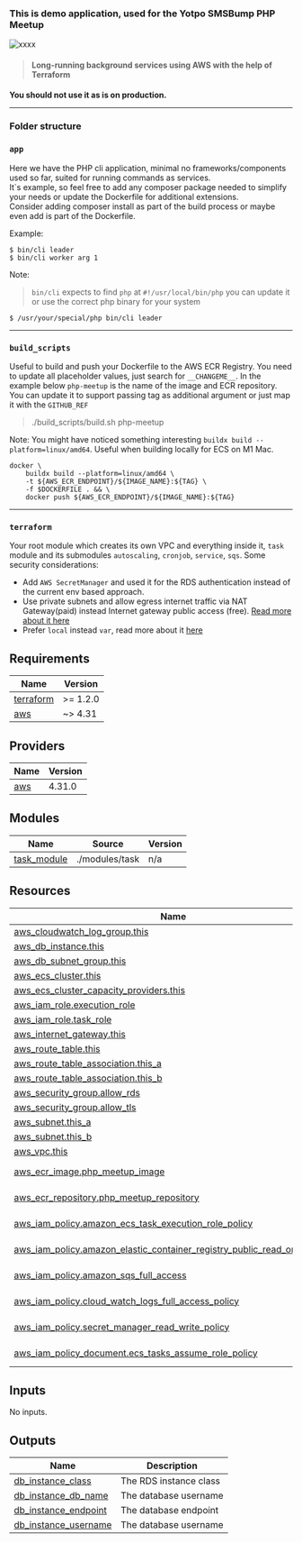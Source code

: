 ### This is demo application, used for the Yotpo SMSBump PHP Meetup  
![xxxx](https://dnuaqhs941n75.cloudfront.net/img/website/smsbump-yotpo-2.svg)
> #### Long-running background services using AWS with the help of Terraform
**You should not use it as is on production.**

---


### Folder structure
### `app`  
Here we have the PHP cli application, minimal no frameworks/components used so far, suited for running commands as services.   
It`s example, so feel free to add any composer package needed to simplify your needs or update the Dockerfile for additional extensions.  
Consider adding composer install as part of the build process or maybe even add is part of the Dockerfile.

Example: 
```shell
$ bin/cli leader
$ bin/cli worker arg 1
```
Note:
> `bin/cli` expects to find `php` at `#!/usr/local/bin/php` you can update it or use the correct php binary for your system
```shell
$ /usr/your/special/php bin/cli leader
```
---
### `build_scripts` 
Useful to build and push your Dockerfile to the AWS ECR Registry. You need to update all placeholder values, just search for 
```__CHANGEME__```. In the example below `php-meetup` is the name of the image and ECR repository.
You can update it to support passing tag as additional argument or just map it with the `GITHUB_REF`
> ./build_scripts/build.sh php-meetup

Note:
You might have noticed something interesting `buildx build --platform=linux/amd64`. Useful when building locally for ECS on M1 Mac.
```shell
docker \
    buildx build --platform=linux/amd64 \
    -t ${AWS_ECR_ENDPOINT}/${IMAGE_NAME}:${TAG} \
    -f $DOCKERFILE . && \
    docker push ${AWS_ECR_ENDPOINT}/${IMAGE_NAME}:${TAG}
```

---
### `terraform`
Your root module which creates its own VPC and everything inside it, `task` module and its submodules `autoscaling`, `cronjob`, `service`, `sqs`.
Some security considerations: 
* Add `AWS SecretManager` and used it for the RDS authentication instead of the current env based approach.
* Use private subnets and allow egress internet traffic via NAT Gateway(paid) instead Internet gateway public access (free). 
[Read more about it here](https://aws.amazon.com/premiumsupport/knowledge-center/ecs-pull-container-api-error-ecr/)
* Prefer `local` instead `var`, read more about it [here](https://learn.hashicorp.com/tutorials/terraform/locals)

<!-- BEGIN_TF_DOCS -->
## Requirements

| Name | Version |
|------|---------|
| <a name="requirement_terraform"></a> [terraform](#requirement\_terraform) | >= 1.2.0 |
| <a name="requirement_aws"></a> [aws](#requirement\_aws) | ~> 4.31 |

## Providers

| Name | Version |
|------|---------|
| <a name="provider_aws"></a> [aws](#provider\_aws) | 4.31.0 |

## Modules

| Name | Source | Version |
|------|--------|---------|
| <a name="module_task_module"></a> [task\_module](#module\_task\_module) | ./modules/task | n/a |

## Resources

| Name | Type |
|------|------|
| [aws_cloudwatch_log_group.this](https://registry.terraform.io/providers/hashicorp/aws/latest/docs/resources/cloudwatch_log_group) | resource |
| [aws_db_instance.this](https://registry.terraform.io/providers/hashicorp/aws/latest/docs/resources/db_instance) | resource |
| [aws_db_subnet_group.this](https://registry.terraform.io/providers/hashicorp/aws/latest/docs/resources/db_subnet_group) | resource |
| [aws_ecs_cluster.this](https://registry.terraform.io/providers/hashicorp/aws/latest/docs/resources/ecs_cluster) | resource |
| [aws_ecs_cluster_capacity_providers.this](https://registry.terraform.io/providers/hashicorp/aws/latest/docs/resources/ecs_cluster_capacity_providers) | resource |
| [aws_iam_role.execution_role](https://registry.terraform.io/providers/hashicorp/aws/latest/docs/resources/iam_role) | resource |
| [aws_iam_role.task_role](https://registry.terraform.io/providers/hashicorp/aws/latest/docs/resources/iam_role) | resource |
| [aws_internet_gateway.this](https://registry.terraform.io/providers/hashicorp/aws/latest/docs/resources/internet_gateway) | resource |
| [aws_route_table.this](https://registry.terraform.io/providers/hashicorp/aws/latest/docs/resources/route_table) | resource |
| [aws_route_table_association.this_a](https://registry.terraform.io/providers/hashicorp/aws/latest/docs/resources/route_table_association) | resource |
| [aws_route_table_association.this_b](https://registry.terraform.io/providers/hashicorp/aws/latest/docs/resources/route_table_association) | resource |
| [aws_security_group.allow_rds](https://registry.terraform.io/providers/hashicorp/aws/latest/docs/resources/security_group) | resource |
| [aws_security_group.allow_tls](https://registry.terraform.io/providers/hashicorp/aws/latest/docs/resources/security_group) | resource |
| [aws_subnet.this_a](https://registry.terraform.io/providers/hashicorp/aws/latest/docs/resources/subnet) | resource |
| [aws_subnet.this_b](https://registry.terraform.io/providers/hashicorp/aws/latest/docs/resources/subnet) | resource |
| [aws_vpc.this](https://registry.terraform.io/providers/hashicorp/aws/latest/docs/resources/vpc) | resource |
| [aws_ecr_image.php_meetup_image](https://registry.terraform.io/providers/hashicorp/aws/latest/docs/data-sources/ecr_image) | data source |
| [aws_ecr_repository.php_meetup_repository](https://registry.terraform.io/providers/hashicorp/aws/latest/docs/data-sources/ecr_repository) | data source |
| [aws_iam_policy.amazon_ecs_task_execution_role_policy](https://registry.terraform.io/providers/hashicorp/aws/latest/docs/data-sources/iam_policy) | data source |
| [aws_iam_policy.amazon_elastic_container_registry_public_read_only_policy](https://registry.terraform.io/providers/hashicorp/aws/latest/docs/data-sources/iam_policy) | data source |
| [aws_iam_policy.amazon_sqs_full_access](https://registry.terraform.io/providers/hashicorp/aws/latest/docs/data-sources/iam_policy) | data source |
| [aws_iam_policy.cloud_watch_logs_full_access_policy](https://registry.terraform.io/providers/hashicorp/aws/latest/docs/data-sources/iam_policy) | data source |
| [aws_iam_policy.secret_manager_read_write_policy](https://registry.terraform.io/providers/hashicorp/aws/latest/docs/data-sources/iam_policy) | data source |
| [aws_iam_policy_document.ecs_tasks_assume_role_policy](https://registry.terraform.io/providers/hashicorp/aws/latest/docs/data-sources/iam_policy_document) | data source |

## Inputs

No inputs.

## Outputs

| Name | Description |
|------|-------------|
| <a name="output_db_instance_class"></a> [db\_instance\_class](#output\_db\_instance\_class) | The RDS instance class |
| <a name="output_db_instance_db_name"></a> [db\_instance\_db\_name](#output\_db\_instance\_db\_name) | The database username |
| <a name="output_db_instance_endpoint"></a> [db\_instance\_endpoint](#output\_db\_instance\_endpoint) | The database endpoint |
| <a name="output_db_instance_username"></a> [db\_instance\_username](#output\_db\_instance\_username) | The database username |
<!-- END_TF_DOCS -->
